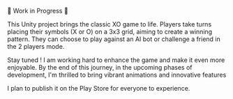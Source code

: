 🚧 Work in Progress 🚧

This Unity project brings the classic XO game to life. Players take turns placing their symbols (X or O) on a 3x3 grid, aiming to create a winning pattern. They can choose to play against an AI bot or challenge a friend in the 2 players mode.

Stay tuned ! I am working hard to enhance the game and make it even more enjoyable. By the end of this journey, in the upcoming phases of development, I'm thrilled to bring vibrant animations and innovative features

I plan to publish it on the Play Store for everyone to experience.


